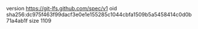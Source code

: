 version https://git-lfs.github.com/spec/v1
oid sha256:dc975f463f99dacf3e0e1e155285c1044cbfa1509b5a5458414c0d0b71a4ab1f
size 1109
